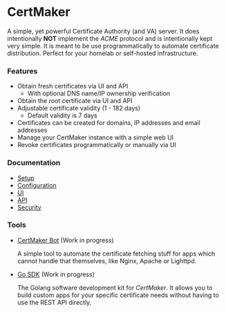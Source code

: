 # CertMaker

A simple, yet powerful Certificate Authority (and VA) server. It does intentionally __NOT__ 
implement the *ACME* protocol and is intentionally kept very simple.
It is meant to be use programmatically to automate certificate distribution.
Perfect for your homelab or self-hosted infrastructure.

### Features

* Obtain fresh certificates via UI and API
  * With optional DNS name/IP ownership verification
* Obtain the root certificate via UI and API
* Adjustable certificate validity (1 - 182 days)
  * Default validity is 7 days
* Certificates can be created for domains, IP addresses and email addresses
* Manage your CertMaker instance with a simple web UI
* Revoke certificates programmatically or manually via UI

### Documentation

* [Setup](docs/setup.md)
* [Configuration](docs/configuration.md)
* [UI](docs/ui.md)
* [API](docs/api.md)
* [Security](docs/security.md)

### Tools
* [CertMaker Bot](https://github.com/KaiserWerk/CertMaker-Bot) (Work in progress)

  A simple tool to automate the certificate fetching stuff for apps which cannot handle that themselves,
  like Nginx, Apache or Lighttpd.
* [Go SDK](https://github.com/KaiserWerk/CertMaker-Go-SDK) (Work in progress)
  
  The Golang software development kit for *CertMaker*. It allows you to build custom apps for your specific 
  certificate needs without having to use the REST API directly.

